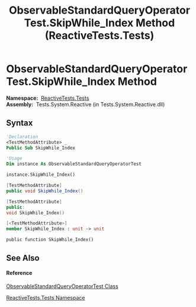 ﻿---
title: ObservableStandardQueryOperatorTest.SkipWhile_Index Method  (ReactiveTests.Tests)
TOCTitle: SkipWhile_Index Method
ms:assetid: M:ReactiveTests.Tests.ObservableStandardQueryOperatorTest.SkipWhile_Index
ms:mtpsurl: https://msdn.microsoft.com/en-us/library/reactivetests.tests.observablestandardqueryoperatortest.skipwhile_index(v=VS.103)
ms:contentKeyID: 36620940
ms.date: 06/28/2011
mtps_version: v=VS.103
f1_keywords:
- ReactiveTests.Tests.ObservableStandardQueryOperatorTest.SkipWhile_Index
dev_langs:
- CSharp
- JScript
- VB
- FSharp
- c++
---

# ObservableStandardQueryOperatorTest.SkipWhile\_Index Method

**Namespace:**  [ReactiveTests.Tests](hh289046\(v=vs.103\).md)  
**Assembly:**  Tests.System.Reactive (in Tests.System.Reactive.dll)

## Syntax

``` vb
'Declaration
<TestMethodAttribute> _
Public Sub SkipWhile_Index
```

``` vb
'Usage
Dim instance As ObservableStandardQueryOperatorTest

instance.SkipWhile_Index()
```

``` csharp
[TestMethodAttribute]
public void SkipWhile_Index()
```

``` c++
[TestMethodAttribute]
public:
void SkipWhile_Index()
```

``` fsharp
[<TestMethodAttribute>]
member SkipWhile_Index : unit -> unit 
```

``` jscript
public function SkipWhile_Index()
```

## See Also

#### Reference

[ObservableStandardQueryOperatorTest Class](hh288944\(v=vs.103\).md)

[ReactiveTests.Tests Namespace](hh289046\(v=vs.103\).md)

